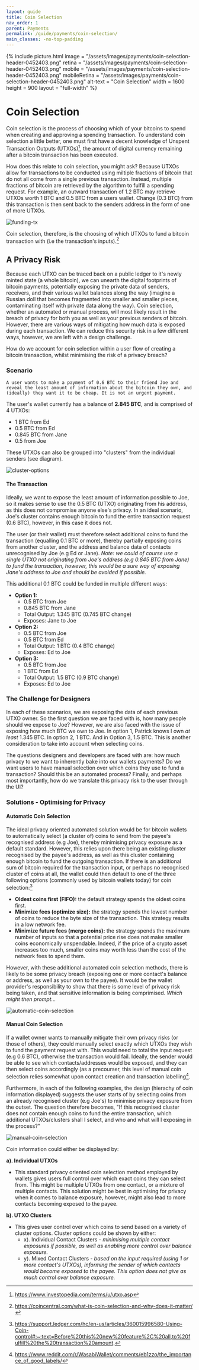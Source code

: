 ```yaml
---
layout: guide
title: Coin Selection
nav_order: 1
parent: Payments
permalink: /guide/payments/coin-selection/
main_classes: -no-top-padding
---
```


{% include picture.html
   image = "/assets/images/payments/coin-selection-header-0452403.png"
   retina = "/assets/images/payments/coin-selection-header-0452403.png"
   mobile = "/assets/images/payments/coin-selection-header-0452403.png"
   mobileRetina = "/assets/images/payments/coin-selection-header-0452403.png"
   alt-text = "Coin Selection"
   width = 1600
   height = 900
   layout = "full-width"
%}

# Coin Selection

Coin selection is the process of choosing which of your bitcoins to spend when creating and approving a spending transaction. To understand coin selection a little better, one must first have a decent knowledge of Unspent Transaction Outputs (UTXOs)[^2], the amount of digital currency remaining after a bitcoin transaction has been executed.

How does this relate to coin selection, you might ask? Because UTXOs allow for transactions to be conducted using miltiple fractions of bitcoin that do not all come from a single previous transaction. Instead, multiple fractions of bitcoin are retrieved by the algorithm to fulfill a spending request. For example, an outward transaction of 1.2 BTC may retrieve UTXOs worth 1 BTC and 0.5 BTC from a users wallet. Change (0.3 BTC) from this transaction is then sent back to the senders address in the form of one of more UTXOs.

![funding-tx](/assets/images/payments/funding-tx.png)

Coin selection, therefore, is the choosing of which UTXOs to fund a bitcoin transaction with (i.e the transaction's inputs).[^1]

## A Privacy Risk

Because each UTXO can be traced back on a public ledger to it's newly minted state (a whole bitcoin), we can unearth the digital footprints of bitcoin payments, potentially exposing the private data of senders, receivers, and their various wallet balances along the way (imagine a Russian doll that becomes fragmented into smaller and smaller pieces, contaminating itself with private data along the way). Coin selection, whether an automated or manual process, will most likely result in the breach of privacy for both you as well as your previous senders of bitcoin. However, there are various ways of mitigating how much data is exposed during each transaction. We can reduce this security risk in a few different ways, however, we are left with a design challenge.

How do we account for coin selection within a user flow of creating a bitcoin transaction, whilst minimising the risk of a privacy breach? 

### Scenario

`A user wants to make a payment of 0.6 BTC to their friend Joe and reveal the least amount of information about the bitcoin they own, and (ideally) they want it to be cheap. It is not an urgent payment.`

The user's wallet currently has a balance of **2.845 BTC**, and is comprised of 4 UTXOs:

- 1 BTC from Ed
- 0.5 BTC from Ed
- 0.845 BTC from Jane
- 0.5 from Joe

These UTXOs can also be grouped into "clusters" from the individual senders (see diagram). 

![cluster-options](/assets/images/payments/cluster-options.png)

#### The Transaction

Ideally, we want to expose the least amount of information possible to Joe, so it makes sense to use the 0.5 BTC (UTXO) originating from his address, as this does not compromise anyone else's privacy. In an ideal scenario, Joe's cluster contains enough bitcoin to fund the entire transaction request (0.6 BTC), however, in this case it does not. 

The user (or their wallet) must therefore select additional coins to fund the transaction (equalling 0.1 BTC or more), thereby partially exposing coins from another cluster, and the address and balance data of contacts unrecognised by Joe (e.g Ed or Jane).  *Note: we could of course use a single UTXO not originating from Joe's address (e.g 0.845 BTC from Jane) to fund the transaction, however, this would be a sure way of exposing Jane's address to Joe and should be avoided if possible.*

This additional 0.1 BTC could be funded in multiple different ways:

- **Option 1:**
    - 0.5 BTC from Joe
    - 0.845 BTC from Jane
    - Total Output: 1.345 BTC (0.745 BTC change)
    - Exposes: Jane to Joe
- **Option 2:** 
    - 0.5 BTC from Joe
    - 0.5 BTC from Ed
    - Total Output: 1 BTC (0.4 BTC change)
    - Exposes: Ed to Joe
- **Option 3:**
    - 0.5 BTC from Joe
    - 1 BTC from Ed
    - Total Output: 1.5 BTC (0.9 BTC change)
    - Exposes: Ed to Joe

### The Challenge for Designers 

In each of these scenarios, we are exposing the data of each previous UTXO owner. So the first question we are faced with is, how many people should we expose to Joe? However, we are also faced with the issue of exposing how much BTC we own to Joe. In option 1, Patrick knows I own *at least* 1.345 BTC. In option 2, 1 BTC. And in Option 3, 1.5 BTC. This is another consideration to take into account when selecting coins.

The questions designers and developers are faced with are: how much privacy to we want to inherently bake into our wallets payments? Do we want users to have manual selection over which coins they use to fund a transaction? Should this be an automated process? Finally, and perhaps most importantly, how do we translate this privacy risk to the user through the UI?

### Solutions - Optimising for Privacy

#### Automatic Coin Selection

The ideal privacy oriented automated solution would be for bitcoin wallets to automatically select (a cluster of) coins to send from the payee's recognised address (e.g Joe), thereby minimising privacy exposure as a default standard. However, this relies upon there being an existing cluster recognised by the payee's address, as well as this cluster containing enough bitcoin to fund the outgoing transaction. If there is an additional sum of bitcoin required for the transaction input, or perhaps no recognised cluster of coins at all, the wallet could then default to one of the three following options (commonly used by bitcoin wallets today) for coin selection:[^3]

- **Oldest coins first (FIFO):** the default strategy spends the oldest coins first. 
- **Minimize fees (optimize size):** the strategy spends the lowest number of coins to reduce the byte size of the transaction. This strategy results in a low network fee. 
- **Minimize future fees (merge coins):** the strategy spends the maximum number of inputs so that a potential price rise does not make smaller coins economically unspendable. Indeed, if the price of a crypto asset increases too much, smaller coins may worth less than the cost of the network fees to spend them. 

However, with these additional automated coin selection methods, there is likely to be some privacy breach (exposing one or more contact's balance or address, as well as your own to the payee). It would be the wallet provider's responsibility to show that there is some level of privacy risk being taken, and that sensitive information is being comprimised. *Which might then prompt...*

![automatic-coin-selection](/assets/images/payments/automatic-coin-selection.png)

#### Manual Coin Selection

If a wallet owner wants to manually mitigate their own privacy risks (or those of others), they could manually select exactly which UTXOs they wish to fund the payment request with. This would need to total the input request (e.g 0.6 BTC), otherwise the transaction would fail. Ideally, the sender would be able to see which contacts/addresses would be exposed, and they can then select coins accordingly (as a precourser, this level of manual coin selection relies somewhat upon contact creation and transaction labelling[^4]. 

Furthermore, in each of the following examples, the design (hierachy of coin information displayed) suggests the user starts of by selecting coins from an already recognised cluster (e.g Joe's) to minimise privacy exposure from the outset. The question therefore becomes, "If this recognised cluster does not contain enough coins to fund the entire transaction, which additional UTXOs/clusters shall I select, and who and what will I exposing in the process?"

![manual-coin-selection](/assets/images/payments/manual-coin-selection.png)

Coin information could either be displayed by:

**a). Individual UTXOs** 

- This standard privacy oriented coin selection method employed by wallets gives users full control over which exact coins they can select from. This might be multiple UTXOs from one contact, or a mixture of multiple contacts. This solution might be best in optimising for privacy when it comes to balance exposure, however, might also lead to more contacts becoming exposed to the payee.

**b). UTXO Clusters** 

- This gives user control over which coins to send based on a variety of cluster options. Cluster options could be shown by either:
  - x). Individual Contact Clusters - *minimising multiple contact exposures if possible, as well as enabling more control over balance exposure.*
  - y). Mixed Contact Clusters - *based on the input required (using 1 or more contact's UTXOs), informing the sender of which contacts would become exposed to the payee. This option does not give as much control over balance exposure.*




[^1]: https://coincentral.com/what-is-coin-selection-and-why-does-it-matter/
[^2]: https://www.investopedia.com/terms/u/utxo.asp
[^3]: https://support.ledger.com/hc/en-us/articles/360015996580-Using-Coin-control#:~:text=Before%20this%20new%20feature%2C%20all,to%20fulfill%20the%20transaction%20amount.
[^4]: https://www.reddit.com/r/WasabiWallet/comments/eb1zzo/the_importance_of_good_labels/


